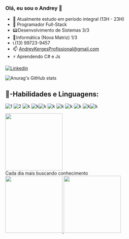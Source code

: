 ### Olá, eu sou o Andrey 👋

- 🔭 Atualmente estudo em período integral (13H - 23H)
- 🌱 Programador Full-Stack
- 📟 Desenvolvimento de Sistemas 3/3
- 📡 Informática (Nova Matriz) 1/3
- 📞 (13) 99723-9457
- 📫 AndreyKergesProfissional@gmail.com
- ⚡ Aprendendo C# e Js





[![Linkedin](https://img.shields.io/badge/LinkedIn-0077B5?style=for-the-badge&logo=linkedin&logoColor=white)](https://www.linkedin.com/in/Andrey-Kerges-67a5b0266/)


![Anurag's GitHub stats](https://github-readme-stats.vercel.app/api?username=AndreyKerges&theme=transparent&show_icons=true)



## 🔌-Habilidades e Linguagens:


![1](https://img.shields.io/badge/C%23-239120?style=for-the-badge&logo=c-sharp&logoColor=white)
![2](https://img.shields.io/badge/Python-3776AB?style=for-the-badge&logo=python&logoColor=white)
![k](https://img.shields.io/badge/PHP-777BB4?style=for-the-badge&logo=php&logoColor=white)
![k](https://img.shields.io/badge/HTML-239120?style=for-the-badge&logo=html5&logoColor=white)![k](https://img.shields.io/badge/CSS-239120?&style=for-the-badge&logo=css3&logoColor=white)
![k](https://img.shields.io/badge/JavaScript-323330?style=for-the-badge&logo=javascript&logoColor=F7DF1E)
![k](https://img.shields.io/badge/HTML5-E34F26?style=for-the-badge&logo=html5&logoColor=white)
![k](https://img.shields.io/badge/Shell_Script-121011?style=for-the-badge&logo=gnu-bash&logoColor=white)
![k](https://img.shields.io/badge/Bootstrap-563D7C?style=for-the-badge&logo=bootstrap&logoColor=white)
![k](https://img.shields.io/badge/MySQL-00000F?style=for-the-badge&logo=mysql&logoColor=white)![k](https://img.shields.io/badge/Microsoft_Azure-0089D6?style=for-the-badge&logo=microsoft-azure&logoColor=white)

 <img height="180em" src="https://github-readme-stats.vercel.app/api/top-langs/?username=AndreyKerges&layout=compact&langs_count=6&theme=tokyonight"/>

<br>
Cada dia mais buscando conhecimento


<div>
<a href="https://github.com/AndreyKerges">
<img height="180em" src="https://github-readme-stats.vercel.app/api/top-langs/?username=AndreyKerges&layout=compact&langs_count=7&theme=dracula"/>
<img height="180em" src="https://github-readme-stats.vercel.app/api?username=AndreyKerges&show_icons=true&theme=dracula&include_all_commits=true&count_private=true"/>
</div>
